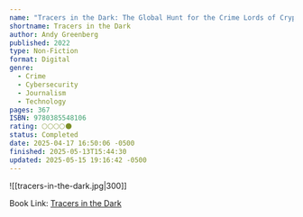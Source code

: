 ```yaml
---
name: "Tracers in the Dark: The Global Hunt for the Crime Lords of Cryptocurrency"
shortname: Tracers in the Dark
author: Andy Greenberg
published: 2022
type: Non-Fiction
format: Digital
genre:
  - Crime
  - Cybersecurity
  - Journalism
  - Technology
pages: 367
ISBN: 9780385548106
rating: 🌕🌕🌕🌕🌑
status: Completed
date: 2025-04-17 16:50:06 -0500
finished: 2025-05-13T15:44:30
updated: 2025-05-15 19:16:42 -0500
---
```


![[tracers-in-the-dark.jpg|300]]

Book Link: [Tracers in the Dark](https://www.goodreads.com/en/book/show/60462182-tracers-in-the-dark)
